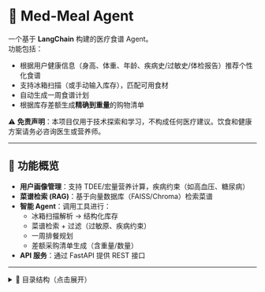 # 🥗 Med-Meal Agent

一个基于 **LangChain** 构建的医疗食谱 Agent。  
功能包括：  
- 根据用户健康信息（身高、体重、年龄、疾病史/过敏史/体检报告）推荐个性化食谱  
- 支持冰箱扫描（或手动输入库存），匹配可用食材  
- 自动生成一周食谱计划  
- 根据库存差额生成**精确到重量**的购物清单  

⚠️ **免责声明**：本项目仅用于技术探索和学习，不构成任何医疗建议。饮食和健康方案请务必咨询医生或营养师。

---

## 🚀 功能概览
- **用户画像管理**：支持 TDEE/宏量营养计算，疾病约束（如高血压、糖尿病）  
- **菜谱检索 (RAG)**：基于向量数据库（FAISS/Chroma）检索菜谱  
- **智能 Agent**：调用工具进行：
  - 冰箱扫描解析 → 结构化库存
  - 菜谱检索 + 过滤（过敏原、疾病约束）
  - 一周排餐规划
  - 差额采购清单生成（含重量/数量）
- **API 服务**：通过 FastAPI 提供 REST 接口

---

<details>
<summary>📂 目录结构（点击展开）</summary>

<pre>
&lt;pre&gt; med-meal-agent/
├─ .env                                      # 本地测试环境变量（示例；勿提交）
├─ i18n/
│  ├─ base_dir/
│  │  ├─ allergens.json                      # 基础词库映射(过敏原映射)
│  │  ├─ conditions.json                     # 基础词库映射(疾病/状况映射)
│  │  └─ ingredients.json                    # 基础词库映射(食材映射)
│  ├─ profile_enum_map.py                    # Profile内中英映射词表与工具函数
│  ├─ zh_lexicon.py                          # 中英映射词表与工具函数
│  └─ units.py                               # 单位与数值换算（mmol→mg/dL、斤/两→g 等）
├─ parsers/
│  ├─ health_report_zh.py                    # 中文体检报告抽取 → HealthReport
│  ├─ user_profiles_zh.py                    # 中文userfile（sex/activity/conditions/allergens）抽取
│  └─ base_dir/                              # 测试/演示用样例素材
│     ├─ test.txt                            # OCR 文本样例
│     ├─ test11.jpg                          # 图片样例（血压页）
│     └─ test22.jpg                          # 图片样例（化验页）
├─ data/
│  ├─ recipes/                               # 种子菜谱 JSON
│  ├─ embeddings/                            # 向量库持久化
│  ├─ fetch_recipes.py                       # 从Spoonacular API 获取recipe，并生成种子菜谱JSON
│  └─ zh_en_synonyms.yaml                    # 中英文菜谱内部词汇互换，支持ElasticSearch查询
├─ agents/
│  ├─ tools.py                               # 工具函数（库存解析、清单生成）
│  ├─ planner.py                             # Agent 调度与食谱规划
│  └─ constraints.py                         # 营养/疾病约束与打分规则
├─ models/
│  └─ schemas.py                             # Pydantic 数据模型
├─ services/
│  ├─ recipe_retriever.py                    # 向量库构建与检索
│  ├─ nutrition.py                           # 营养计算辅助函数
│  └─ inventory.py                           # 库存管理
├─ tests/                                    # 单元/集成测试
│  ├─ conftest.py                            # pytest 配置（加载 .env、注册标记等）
│  ├─ test_models_userprofile_zh.py          # user profile离线/伪造测试
│  ├─ test_parsers_health_report_zh_full.py  # 全量逻辑的离线/伪造测试
│  ├─ test_parsers_health_report_zh_live.py  # 调真实 LLM 的 live 测试
│  ├─ test_i18n_lexicon.py                   # 词库加载/映射测试
│  └─ test_i18n_units.py                     # 单位/数值换算测试
├─ app.py                                    # FastAPI 服务入口
├─ seed_recipes.py                           # 构建向量库脚本
├─ requirements.txt
└─ README.md
&lt;/pre&gt;
</pre>
</details>